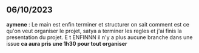 ## 06/10/2023
**aymene** : Le main est enfin terminer et structurer on sait comment est ce qu'on veut organiser le projet, satya a terminer les regles et j'ai finis la presentation du projet. E t ENFINNN il n'y a plus aucune branche dans une issue **ca aura pris une 1h30 pour tout organiser**

